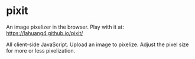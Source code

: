 # pixit

An image pixelizer in the browser. Play with it at: https://lahuang4.github.io/pixit/

All client-side JavaScript. Upload an image to pixelize. Adjust the pixel size for more or less pixelization.